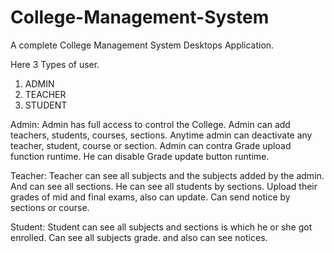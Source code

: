 # College-Management-System

A complete College Management System Desktops Application.

Here 3 Types of user. 
 1. ADMIN
 2. TEACHER 
 3. STUDENT 

Admin: Admin has full access to control the College.
Admin can add teachers, students, courses, sections. 
Anytime admin can deactivate any teacher, student, course or section. 
Admin can contra Grade upload function runtime. He can disable Grade update button runtime. 

Teacher: Teacher can see all subjects and the subjects added by the admin.
And can see all sections. 
He can see all students by sections.
Upload their grades of mid and final exams, also can update.
Can send notice by sections or course. 

Student: Student can see all subjects and sections is which he or she got enrolled.
Can see all subjects grade. 
and also can see notices. 
